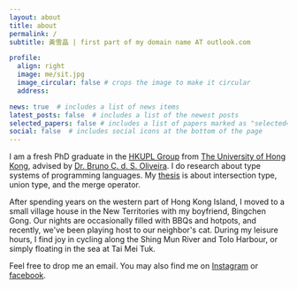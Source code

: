```yaml
---
layout: about
title: about
permalink: /
subtitle: 黃雪晶 | first part of my domain name AT outlook.com

profile:
  align: right
  image: me/sit.jpg
  image_circular: false # crops the image to make it circular
  address:

news: true  # includes a list of news items
latest_posts: false  # includes a list of the newest posts
selected_papers: false # includes a list of papers marked as "selected={true}"
social: false  # includes social icons at the bottom of the page
---
```


I am a fresh PhD graduate in the [HKUPL Group](https://hkuplg.github.io/) from [The University of Hong Kong](https://www.hku.hk/),
advised by
[Dr. Bruno C. d. S. Oliveira](https://www.cs.hku.hk/people/academic-staff/bruno).
I do research about type systems of programming languages.
My [thesis](http://find.lib.hku.hk/record=alma991044649901903414) is about intersection type, union type, and the merge operator.

After spending years on the western part of Hong Kong Island, I moved
to a small village house in the New Territories with my boyfriend,
Bingchen Gong. Our nights are occasionally filled with BBQs and
hotpots, and recently, we've been playing host to our neighbor's
cat. During my leisure hours, I find joy in cycling along the Shing
Mun River and Tolo Harbour, or simply floating in the sea at Tai Mei Tuk.

Feel free to drop me an email. You may also find me on [Instagram](https://www.instagram.com/hxjxsnow/) or [facebook](https://www.facebook.com/HXJxSnow/).
